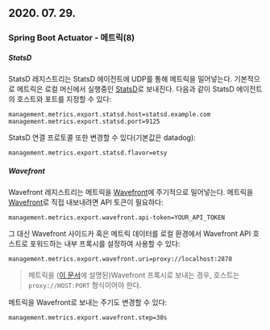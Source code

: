 ## 2020. 07. 29.

### Spring Boot Actuator - 메트릭(8)

##### StatsD

StatsD 레지스트리는 StatsD 에이전트에 UDP를 통해 메트릭을 밀어넣는다. 기본적으로 메트릭은 로컬 머신에서 실행중인 [StatsD][micrometer-statsd]로 보내진다. 다음과 같이 StatsD 에이전트의 호스트와 포트를 지정할 수 있다:

```properties
management.metrics.export.statsd.host=statsd.example.com
management.metrics.export.statsd.port=9125
```

StatsD 연결 프로토콜 또한 변경할 수 있다(기본값은 datadog):

```properties
management.metrics.export.statsd.flavor=etsy
```

##### Wavefront

Wavefront 레지스트리는 메트릭을 [Wavefront][micrometer-wavefront]에 주기적으로 밀어넣는다. 메트릭을 [Wavefront][wavefront]로 직접 내보내려면 API 토큰이 필요하다:

```properties
management.metrics.export.wavefront.api-token=YOUR_API_TOKEN
```

그 대신 Wavefront 사이드카 혹은 메트릭 데이터를 로컬 환경에서 Wavefront API 호스트로 포워드하는 내부 프록시를 설정하여 사용할 수 있다:

```properties
management.metrics.export.wavefront.uri=proxy://localhost:2878
```

> 메트릭을 ([이 문서][wavefront-proxy]에 설명된)Wavefront 프록시로 보내는 경우, 호스트는 `proxy://HOST:PORT` 형식이어야 한다.

메트릭을 Wavefront로 보내는 주기도 변경할 수 있다:

```properties
management.metrics.export.wavefront.step=30s
```



[micrometer-statsd]: https://micrometer.io/docs/registry/statsd
[micrometer-wavefront]: https://micrometer.io/docs/registry/wavefront
[wavefront]: https://www.wavefront.com/
[wavefront-proxy]: https://docs.wavefront.com/proxies_installing.html